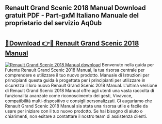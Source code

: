 ## Renault Grand Scenic 2018 Manual Download gratuit PDF - Part-gxM Italiano Manuale del proprietario del servizio Aq0ub

# <h2><a href="http://dfggskz.blite.top/?on=Renault+Grand+Scenic+2018+Manual">🔗Download 👉🔴 Renault Grand Scenic 2018 Manual</a></h2>

[![Renault Grand Scenic 2018 Manual download](https://i.imgur.com/lujVjoI.png)](http://dfggskz.blite.top/?on=Renault+Grand+Scenic+2018+Manual)
Benvenuto nella guida per l'utente Renault Grand Scenic 2018 Manual, la tua risorsa centrale per comprendere e utilizzare il tuo nuovo prodotto. Manuale di Istruzioni per principianti questa guida è progettata per i principianti per utilizzare in sicurezza il loro nuovo Renault Grand Scenic 2018 Manual. L'ultima versione di Renault Grand Scenic 2018 Manual offre agli utenti una vasta raccolta di funzionalità avanzate come riconoscimento dei gesti, Vivavoce, compatibilità multi-dispositivo e consigli personalizzati. Ci auguriamo che Renault Grand Scenic 2018 Manual sia stata una risorsa utile e facile da usare per iniziare con il tuo nuovo prodotto. Se hai bisogno di aiuto o chiarimenti, non esitare a contattare il nostro team di assistenza clienti.
